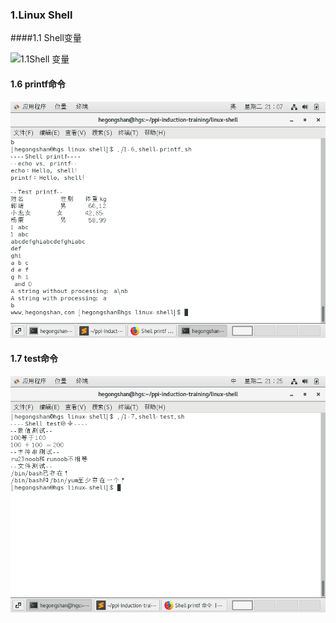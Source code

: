 ### 1.Linux Shell

####1.1 Shell变量

![1.1Shell 变量](../img/shell-variable.png)

#### 1.6 printf命令

![printf命令](../img/1-6.shell-printf.png)

#### 1.7 test命令

![test命令](../img/1-7.shell-test.png)
